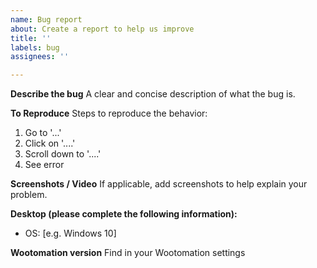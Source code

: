 ```yaml
---
name: Bug report
about: Create a report to help us improve
title: ''
labels: bug
assignees: ''

---
```


**Describe the bug**
A clear and concise description of what the bug is.

**To Reproduce**
Steps to reproduce the behavior:
1. Go to '...'
2. Click on '....'
3. Scroll down to '....'
4. See error

**Screenshots / Video**
If applicable, add screenshots to help explain your problem.

**Desktop (please complete the following information):**
 - OS: [e.g. Windows 10]

**Wootomation version**
Find in your Wootomation settings
